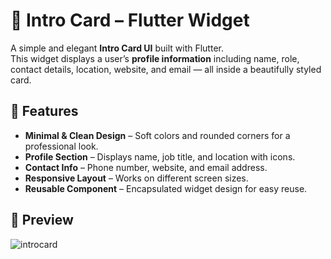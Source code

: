 # 📇 Intro Card – Flutter Widget

A simple and elegant **Intro Card UI** built with Flutter.  
This widget displays a user’s **profile information** including name, role, contact details, location, website, and email — all inside a beautifully styled card.

## 🚀 Features

- **Minimal & Clean Design** – Soft colors and rounded corners for a professional look.
- **Profile Section** – Displays name, job title, and location with icons.
- **Contact Info** – Phone number, website, and email address.
- **Responsive Layout** – Works on different screen sizes.
- **Reusable Component** – Encapsulated widget design for easy reuse.


## 📸 Preview

![introcard](https://github.com/user-attachments/assets/993fc3ab-bead-45f9-b00f-b1f10d2dfa57)



